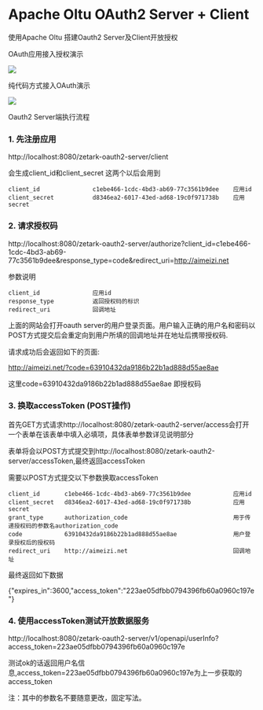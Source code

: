 # Apache Oltu OAuth2 Server + Client


使用Apache Oltu 搭建Oauth2 Server及Client开放授权

OAuth应用接入授权演示

![](oauth2.gif)

纯代码方式接入OAuth演示

![](oauth2-client.gif)


Oauth2 Server端执行流程

### 1. 先注册应用

http://localhost:8080/zetark-oauth2-server/client

会生成client_id和client_secret 这两个以后会用到
```
client_id               c1ebe466-1cdc-4bd3-ab69-77c3561b9dee    应用id
client_secret           d8346ea2-6017-43ed-ad68-19c0f971738b    应用secret
```
### 2. 请求授权码

http://localhost:8080/zetark-oauth2-server/authorize?client_id=c1ebe466-1cdc-4bd3-ab69-77c3561b9dee&response_type=code&redirect_uri=http://aimeizi.net

参数说明
```
client_id               应用id
response_type           返回授权码的标识
redirect_uri            回调地址
```
上面的网站会打开oauth server的用户登录页面。用户输入正确的用户名和密码以POST方式提交后会重定向到用户所填的回调地址并在地址后携带授权码.

请求成功后会返回如下的页面:

http://aimeizi.net/?code=63910432da9186b22b1ad888d55ae8ae

这里code=63910432da9186b22b1ad888d55ae8ae 即授权码

### 3. 换取accessToken (POST操作)

首先GET方式请求http://localhost:8080/zetark-oauth2-server/access会打开一个表单在该表单中填入必填项，具体表单参数详见说明部分

表单将会以POST方式提交到http://localhost:8080/zetark-oauth2-server/accessToken,最终返回accessToken

需要以POST方式提交以下参数换取accessToken
```
client_id       c1ebe466-1cdc-4bd3-ab69-77c3561b9dee            应用id
client_secret   d8346ea2-6017-43ed-ad68-19c0f971738b            应用secret
grant_type      authorization_code                              用于传递授权码的参数名authorization_code
code            63910432da9186b22b1ad888d55ae8ae                用户登录授权后的授权码
redirect_uri    http://aimeizi.net                              回调地址
```
最终返回如下数据

{"expires_in":3600,"access_token":"223ae05dfbb0794396fb60a0960c197e"}

### 4. 使用accessToken测试开放数据服务

http://localhost:8080/zetark-oauth2-server/v1/openapi/userInfo?access_token=223ae05dfbb0794396fb60a0960c197e

测试ok的话返回用户名信息,access_token=223ae05dfbb0794396fb60a0960c197e为上一步获取的access_token

注：其中的参数名不要随意更改，固定写法。
